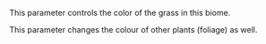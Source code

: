 This parameter controls the color of the grass in this biome.

This parameter changes the colour of other plants (foliage) as well.